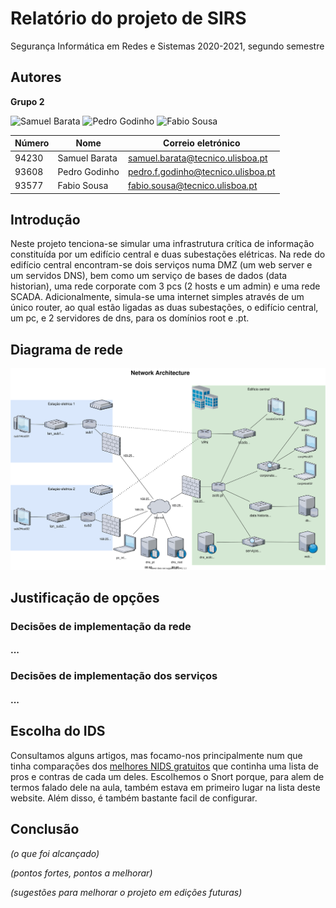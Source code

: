 # Relatório do projeto de SIRS

Segurança Informática em Redes e Sistemas 2020-2021, segundo semestre

## Autores

**Grupo 2**

![Samuel Barata][SamuelPhoto] ![Pedro Godinho][PedroPhoto] ![Fabio Sousa][FabioPhoto]

| Número | Nome              | Correio eletrónico                  |
| -------|-------------------|-------------------------------------|
| 94230  | Samuel Barata     | [samuel.barata@tecnico.ulisboa.pt](mailto:samuel.barata@tecnico.ulisboa.pt)   |
| 93608  | Pedro Godinho      | [pedro.f.godinho@tecnico.ulisboa.pt](mailto:pedro.f.godinho@tecnico.ulisboa.pt)     |
| 93577  | Fabio Sousa     | [fabio.sousa@tecnico.ulisboa.pt](mailto:fabio.sousa@tecnico.ulisboa.pt) |

## Introdução

Neste projeto tenciona-se simular uma infrastrutura crítica de informação constituída por um edifício central e duas subestações elétricas. Na rede do edifício central encontram-se dois serviços numa DMZ (um web server e um servidos DNS), bem como um serviço de bases de dados (data historian), uma rede corporate com 3 pcs (2 hosts e um admin) e uma rede SCADA. Adicionalmente, simula-se uma internet simples através de um único router, ao qual estão ligadas as duas subestações, o edifício central, um pc, e 2 servidores de dns, para os domínios root e .pt.

## Diagrama de rede

![Diagrama](projArch.svg)


## Justificação de opções

### Decisões de implementação da rede

#### ...

### Decisões de implementação dos serviços

#### ...

## Escolha do IDS

Consultamos alguns artigos, mas focamo-nos principalmente num que tinha comparações dos [melhores NIDS gratuitos](https://www.upguard.com/blog/top-free-network-based-intrusion-detection-systems-ids-for-the-enterprise) que continha uma lista de pros e contras de cada um deles. Escolhemos o Snort porque, para alem de termos falado dele na aula, também estava em primeiro lugar na lista deste website. Além disso, é também bastante facil de configurar.


## Conclusão

*(o que foi alcançado)*

*(pontos fortes, pontos a melhorar)*

*(sugestões para melhorar o projeto em edições futuras)*

[SamuelPhoto]: https://fenix.tecnico.ulisboa.pt/user/photo/ist194230
[PedroPhoto]:  https://fenix.tecnico.ulisboa.pt/user/photo/ist193608
[FabioPhoto]:  https://fenix.tecnico.ulisboa.pt/user/photo/ist193577
